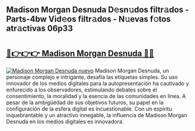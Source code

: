 ## Madison Morgan Desnuda D𝚎sn𝚞dos filtr𝚊dos - Parts-4bw Vid𝚎os filtr𝚊dos - N𝚞evas f𝚘tos atr𝚊ctivas 06p33

# <h2><a href="http://mbcx2k.tromn.icu/?c=Madison+Morgan+Desnuda">🔗👉👉👉 Madison Morgan Desnuda 🔗🔗</a></h2>

[![Madison Morgan Desnuda nuevo](https://i.imgur.com/pEAQMta.gif)](http://mbcx2k.tromn.icu/?c=Madison+Morgan+Desnuda)
Madison Morgan Desnuda, un personaje complejo e intrigante, desafía las etiquetas simples. Su uso innovador de los medios digitales para la autopresentación ha cautivado y enfurecido a los observadores, estimulando debates sobre el consentimiento, la moralidad y la esencia de las comunidades en línea. A pesar de la ambigüedad de sus objetivos futuros, su papel en la configuración de la esfera digital es incuestionable. Con un espíritu inquebrantable y un atractivo innegable, la influencia de Madison Morgan Desnuda en los medios digitales es innovadora.
